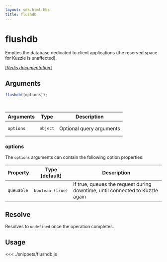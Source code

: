 ```yaml
---
layout: sdk.html.hbs
title: flushdb
---
```


# flushdb

Empties the database dedicated to client applications (the reserved space for Kuzzle is unaffected).

[[_Redis documentation_]](https://redis.io/commands/flushdb)

## Arguments

```js
flushdb([options]);
```

<br/>

| Arguments | Type              | Description              |
| --------- | ----------------- | ------------------------ |
| `options` | <pre>object</pre> | Optional query arguments |

### options

The `options` arguments can contain the following option properties:

| Property   | Type (default)            | Description                                                                  |
| ---------- | ------------------------- | ---------------------------------------------------------------------------- |
| `queuable` | <pre>boolean (true)</pre> | If true, queues the request during downtime, until connected to Kuzzle again |

## Resolve

Resolves to `undefined` once the operation completes.

## Usage

<<< ./snippets/flushdb.js

